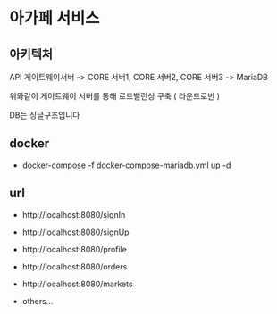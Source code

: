 # 아가페 서비스

## 아키텍처

API 게이트웨이서버 -> CORE 서버1, CORE 서버2, CORE 서버3 -> MariaDB                   

위와같이 게이트웨이 서버를 통해 로드밸런싱 구축 ( 라운드로빈 )

DB는 싱글구조입니다

## docker

* docker-compose -f docker-compose-mariadb.yml up -d

## url

* http://localhost:8080/signIn

* http://localhost:8080/signUp

* http://localhost:8080/profile

* http://localhost:8080/orders

* http://localhost:8080/markets

* others...
